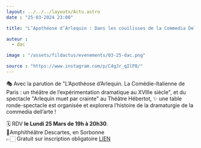 ```yaml
---
layout: ../../../layouts/Actu.astro
date : "25-03-2024 23:00"

title: "L’Apothéose d’Arlequin : Dans les couilisses de la Commedia Dell'Arte"

auteur :
  - dac

image : "/assets/fildactus/evenements/03-25-dac.png"

source : "https://www.instagram.com/p/C4gJr_qIlP8/"
---
```


🎭 Avec la parution de "L’Apothéose d’Arlequin. La Comédie-Italienne de Paris : un théâtre de l’expérimentation dramatique au XVIIIe siècle", et du spectacle "Arlequin muet par crainte" au Théâtre Hébertot, ✨ une table ronde-spectacle est organisée et explorera l’histoire de la dramaturgie de la commedia dell’arte !

🗓 RDV __le Lundi 25 Mars de 19h à 20h30__.  
📍Amphithéâtre Descartes, en Sorbonne  
👉🏻 Gratuit sur inscription obligatoire [LIEN](https://www.billetweb.fr/l-apotheose-d-arlequin-dans-les-coulisses-de-la-commedia-dell-arte)